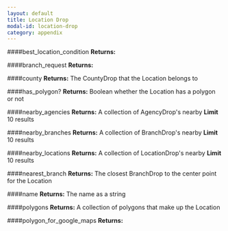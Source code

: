 ```yaml
---
layout: default
title: Location Drop
modal-id: location-drop
category: appendix
---
```


####best_location_condition
**Returns:** 

####branch_request
**Returns:**

####county
**Returns:** The CountyDrop that the Location belongs to

####has_polygon?
**Returns:** Boolean whether the Location has a polygon or not

####nearby_agencies
**Returns:** A collection of AgencyDrop's nearby
**Limit** 10 results

####nearby_branches
**Returns:** A collection of BranchDrop's nearby
**Limit** 10 results

####nearby_locations
**Returns:** A collection of LocationDrop's nearby
**Limit** 10 results

####nearest_branch
**Returns:** The closest BranchDrop to the center point for the Location

####name
**Returns:** The name as a string

####polygons
**Returns:** A collection of polygons that make up the Location

####polygon_for_google_maps
**Returns:**

